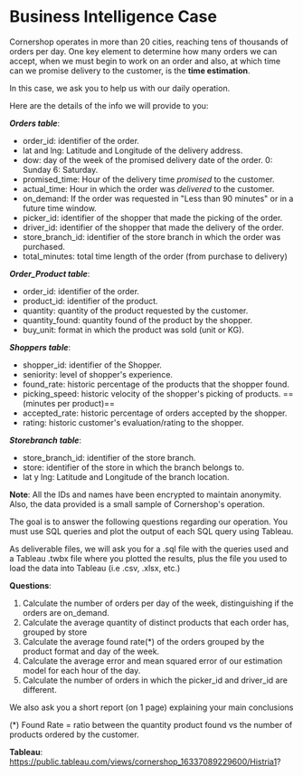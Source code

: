 # Business Intelligence Case

Cornershop operates in more than 20 cities, reaching tens of thousands of orders per day. One key element to determine how many orders we can accept, when we must begin to work on an order and also, at which time can we promise delivery to the customer, is the **time estimation**.


In this case, we ask you to help us with our daily operation.


Here are the details of the info we will provide to you:


***Orders table***:

- order_id: identifier of the order.
- lat and lng: Latitude and Longitude of the delivery address.
- dow: day of the week of the promised delivery date of the order. 0: Sunday 6: Saturday.
- promised_time: Hour of the delivery time *promised* to the customer.
- actual_time: Hour in which the order was *delivered* to the customer.
- on_demand: If the order was requested in "Less than 90 minutes" or in a future time window.
- picker_id:  identifier of the shopper that made the picking of the order. 
- driver_id: identifier of the shopper that made the delivery of the order.
- store_branch_id: identifier of the store branch in which the order was purchased.
- total_minutes: total time length of the order (from purchase to delivery)

***Order_Product table***:

- order_id: identifier of the order.
- product_id: identifier of the product.
- quantity: quantity of the product requested by the customer.
- quantity_found: quantity found of the product by the shopper.
- buy_unit: format in which the product was sold (unit or KG).

***Shoppers table***:

- shopper_id: identifier of the Shopper.
- seniority: level of shopper's experience.
- found_rate: historic percentage of the products that the shopper found.
- picking_speed: historic velocity of the shopper's picking of products. ==(minutes per product)==
- accepted_rate: historic percentage of orders accepted by the shopper.
- rating: historic customer's evaluation/rating to the shopper.

***Storebranch table***:

- store_branch_id: identifier of the store branch.
- store: identifier of the store in which the branch belongs to.
- lat y lng: Latitude and Longitude of the branch location.


**Note**: All the IDs and names have been encrypted to maintain anonymity. Also, the data provided is a small sample of Cornershop's operation.


The goal is to answer the following questions regarding our operation. You must use SQL queries and plot the output of each SQL query using Tableau. 


As deliverable files, we will ask you for a .sql file with the queries used and a Tableau .twbx file where you plotted the results, plus the file you used to load the data into Tableau (i.e .csv, .xlsx, etc.)


**Questions**:

1. Calculate the number of orders per day of the week, distinguishing if the orders are on_demand.
2. Calculate the average quantity of distinct products that each order has, grouped by store
3. Calculate the average found rate(*) of the orders grouped by the product format and day of the week.
4. Calculate the average error and mean squared error of our estimation model for each hour of the day.
5. Calculate the number of orders in which the picker_id and driver_id are different.

We also ask you a short report (on 1 page) explaining your main conclusions

(*) Found Rate = ratio between the quantity product found vs the number of products ordered by the customer.


**Tableau**:<br>
https://public.tableau.com/views/cornershop_16337089229600/Histria1?
